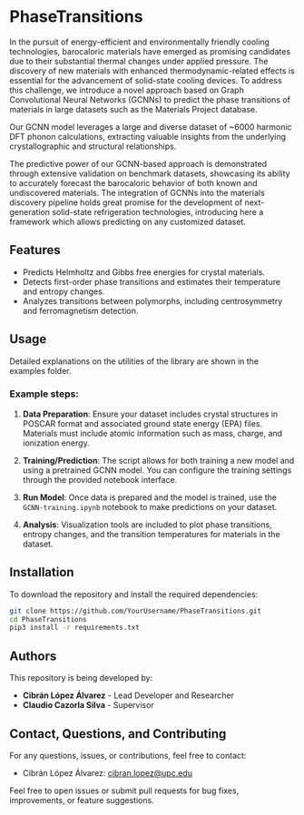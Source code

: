 # PhaseTransitions

In the pursuit of energy-efficient and environmentally friendly cooling technologies, barocaloric materials have emerged as promising candidates due to their substantial thermal changes under applied pressure. The discovery of new materials with enhanced thermodynamic-related effects is essential for the advancement of solid-state cooling devices. To address this challenge, we introduce a novel approach based on Graph Convolutional Neural Networks (GCNNs) to predict the phase transitions of materials in large datasets such as the Materials Project database.
    
Our GCNN model leverages a large and diverse dataset of ~6000 harmonic DFT phonon calculations, extracting valuable insights from the underlying crystallographic and structural relationships.
    
The predictive power of our GCNN-based approach is demonstrated through extensive validation on benchmark datasets, showcasing its ability to accurately forecast the barocaloric behavior of both known and undiscovered materials. The integration of GCNNs into the materials discovery pipeline holds great promise for the development of next-generation solid-state refrigeration technologies, introducing here a framework which allows predicting on any customized dataset.

## Features

- Predicts Helmholtz and Gibbs free energies for crystal materials.
- Detects first-order phase transitions and estimates their temperature and entropy changes.
- Analyzes transitions between polymorphs, including centrosymmetry and ferromagnetism detection.

## Usage

Detailed explanations on the utilities of the library are shown in the examples folder.

### Example steps:

1. **Data Preparation**: Ensure your dataset includes crystal structures in POSCAR format and associated ground state energy (EPA) files. Materials must include atomic information such as mass, charge, and ionization energy.
   
2. **Training/Prediction**: The script allows for both training a new model and using a pretrained GCNN model. You can configure the training settings through the provided notebook interface.

3. **Run Model**: Once data is prepared and the model is trained, use the `GCNN-training.ipynb` notebook to make predictions on your dataset.

4. **Analysis**: Visualization tools are included to plot phase transitions, entropy changes, and the transition temperatures for materials in the dataset.

## Installation

To download the repository and install the required dependencies:

```bash
git clone https://github.com/YourUsername/PhaseTransitions.git
cd PhaseTransitions
pip3 install -r requirements.txt
```

## Authors

This repository is being developed by:

- **Cibrán López Álvarez** - Lead Developer and Researcher
- **Claudio Cazorla Silva** - Supervisor

## Contact, Questions, and Contributing

For any questions, issues, or contributions, feel free to contact:

- Cibrán López Álvarez: [cibran.lopez@upc.edu](mailto:cibran.lopez@upc.edu)

Feel free to open issues or submit pull requests for bug fixes, improvements, or feature suggestions.